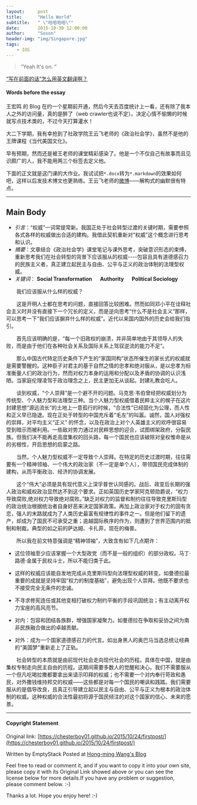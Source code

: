 ```yaml
---
layout:     post
title:      "Hello World"
subtitle:   " \"哈哈哈哈\""
date:       2015-10-30 12:00:00
author:     "Soson"
header-img: "img/Singapore.jpg"
tags:
    - IOS
---
```

> “Yeah It's on. ”

[“写在前面的话”怎么用英文翻译啊？](#build) 

#### Words before the essay

王宏鸣 的 Blog 在约一个星期前开通，然后今天去百度统计上一看，还有除了我本人之外的访问量，真的是醉了（web crawler也说不定）。决定心情不偷懒的时候就写点技术类的，不过今天打算灌水！

大二下学期，我有幸抢到了社政学院王云飞老师的《政治社会学》，虽然不是他的王牌课程《当代美国文化》。

早有预期，然而还是被王老师的课堂精彩感染了。他是一个不仅自己有故事而且见识颇广的人，我不能用两三个标签去定义他。

下面的正文就是这门课的大作业。我试试把`*.docx`转为`*.markdown`的效果如何吧，这样以后发技术博文也更熟练。王云飞老师的[微博](http://weibo.com/u/1460447085)——解构式的幽默很有特点。

<p id = "build"></p>

---

## Main Body

* *引言*：“权威”一词常提常新。我国正处于社会转型过渡的关键时期，需要参照各式各样的权威做出合适的建构。我借此契机重新对“权威”这个概念进行思考和认识。
* *摘要*：文章结合《政治社会学》课堂笔记与课外思考，突破意识形态的束缚，重新思考我们在社会转型的背景下应该服从的权威----包容且具有道德感召力的民族主义者，真正建立起民主与自由、公平与正义的政治体制的法理型权威。
* *关键词*： **Social Transformation** &emsp; **Authority** &emsp; **Political Sociology**

&emsp;&emsp;我们应该服从什么样的权威？

&emsp;&emsp;这是开明人士都在思考的问题，直接回答比较困难。然而如同邓小平在诠释社会主义时并没有直接下一个冗长的定义，而是逆向思考“什么不是社会主义”那样，可以思考一下“我们应该摒弃什么样的权威”。近代以来国内国外的历史会给我们指引。

&emsp;&emsp;首先应该明确的是，“每一个旧政权的崩溃，并非简单地由于其领导人的失败，而是由于他们在各种社会关系及国际关系上驾驭逆流的能力不足”。

&emsp;&emsp;那么中国古代特定历史条件下产生的“家国同构”状态所催生的家长式的权威就是需要警醒的。这种臣子对君主的基于自然之情的忠孝和绝对服从，是以忠孝为标准衡量人们的政治行为，然而对权力本身的运用和分配以及矛盾的协调的认识浅陋。当家庭伦理凌驾于政治理念之上，民主更加无从谈起。封建礼教会吃人。 

&emsp;&emsp;谈到权威，“个人崇拜”是一个避不开的问题。马克思·韦伯曾经把权威划分为传统型、个人魅力型和法理型三种。当个人魅力型权威借着民粹主义的幌子在这片封建思想“源远流长”的土地上一意孤行的时候，“合法性”已经固化为公理，而人性和正义早已隐退。现在正处于转型的中国充斥着“毛左”的叫嚣。诚然，国人对强权的崇拜，对平均主义“正义” 的怀念，以及在政治上对个人英雄主义的欢呼很容易受到暗示而被利用。一些敌对势力通过对民粹思想的迎合，试图绑架政府，分裂民族。但我们决不能再走高度集权的回头路，每一个国民也应该破除对皇权惟命是从的劣根性，开启思想的启蒙之路。

&emsp;&emsp;当然，个人魅力型权威不一定导致个人崇拜。在特定的历史过渡时期，往往需要有一个精神领袖、一个伟大的政治家（不一定是单个人），带领国民完成体制的建构，从而平衡政治、经济的协调发展。

&emsp;&emsp;这个“伟大”必须是具有现代意义上深孚普世认同感的。战后、政变后长期的强人政治和威权政治显然达不到这个要求。正如英国历史学家阿克顿勋爵说，“权力导致腐败,绝对权力导致绝对腐败。”缺乏对权力的监督和制约往往导致克里斯玛型的政治统治根据统治者自身好恶来决定国家政策。再加上政治家对于权力的固有贪恋，强人的末路就成为了人类历史最富有规律性的事件之一。但是他们留下的遗产，却成为了国民不可承受之重；逾越国际秩序的作为，则遭到了世界范围内的抵制和制裁。典型的如之前的萨达姆、卡扎菲，现在的梅普。

&emsp;&emsp;所以我在前文特意强调是“精神领袖”，大致含有如下几点期许：

* 这位领袖至少应该掌握一个大型政党（而不是一般的组织）的部分政权。马丁·路德·金属于民权斗士，所以不能归类于此。

* 这样的权威应该能自发地完成从克里斯玛型向法理型权威的转变。如曼德拉最重要的成就是坚持牢固“权力的制度基础”，避免出现个人崇拜。他既不要求也不接受完全无条件的忠诚。

* 不寻求修宪连任或其他变相打破权力制约平衡的手段巩固统治；有主动离开权力宝座的高风亮节。

* 对内：包容和团结各族群，增强国家凝聚力。如曼德拉在争取和妥协之间为南非民族融合做出的卓越贡献。

* 对外：成为一个国家道德感召力的代言。如出身黑人的奥巴马当选总统让经典的“美国梦”重新走上了正轨。

&emsp;&emsp;社会转型的本质就是由前现代社会走向现代社会的历程。具体在中国，就是由集权专制走向民主自由的历程。这期间需要多数人的觉醒和决心。我们不需要服从一个但凡吃喝拉撒都要拿出来请示叩拜的权威；也不需要一个对内奉行苛政和愚民，对外撒钱维持邦交的权威——这些都是对每一个国民的嘲讽和践踏。我们需要服从的是倡导改良，且真正引导建立起以民主与自由、公平与正义为根本的政治体制的权威。这种权威的合法性最初将源于国民倾注的对这个国家的信心、未来的愿景。

---

#### Copyright Statement
 
Original link: [https://chesterboy01.github.io/2015/10/24/firstpost/](https://chesterboy01.github.io/2015/10/24/firstpost/)

Written by EmptyStack Posted at [Hong-ming Wang's Blog](http://chesterboy01.github.io)

Feel free to read or comment it, and if you want to copy it into your own site, please copy it with its Original Link showed above or you can see the license below for more details.If you have any problem or suggestion, please comment below. :-)

Thanks a lot. Hope you enjoy here! :-)

